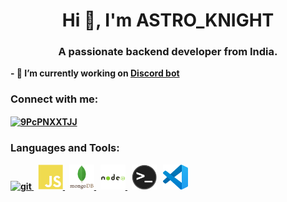 <h1 align="center">Hi 👋, I'm ASTRO_KNIGHT</h1>
<h3 align="center">A passionate backend developer from India.</h3>

<strong> - 🔭 I’m currently working on [Discord bot](https://github.com/Darknight7125/ASTRO)<strong>

<h3 align="left">Connect with me:</h3>
<p align="left">
<a href="https://discord.gg/9PcPNXXTJJ" target="blank"><img align="center" src="https://raw.githubusercontent.com/rahuldkjain/github-profile-readme-generator/master/src/images/icons/Social/discord.svg" alt="9PcPNXXTJJ" height="30" width="40" /></a>
</p>

<h3 align="left">Languages and Tools:</h3>
<p align="left"> <a href="https://git-scm.com/" target="_blank"> <img src="https://www.vectorlogo.zone/logos/git-scm/git-scm-icon.svg" alt="git" width="40" height="40"/> </a> &nbsp; <a href="https://developer.mozilla.org/en-US/docs/Web/JavaScript" target="_blank"> <img src="https://raw.githubusercontent.com/devicons/devicon/master/icons/javascript/javascript-plain.svg" alt="javascript" width="40" height="40"/> </a> &nbsp; <a href="https://www.mongodb.com/" target="_blank"> <img src="https://raw.githubusercontent.com/devicons/devicon/master/icons/mongodb/mongodb-original-wordmark.svg" alt="mongodb" width="40" height="40"/> </a> &nbsp; <a href="https://nodejs.org" target="_blank"> <img src="https://raw.githubusercontent.com/devicons/devicon/master/icons/nodejs/nodejs-original-wordmark.svg" alt="nodejs" width="40" height="40"/> </a> &nbsp; <img src="https://raw.githubusercontent.com/github/explore/d92924b1d925bb134e308bd29c9de6c302ed3beb/topics/terminal/terminal.png" alt="terminal" width="40" height="40"> &nbsp; <a href="https://code.visualstudio.com" target="_blank"> <img src="https://raw.githubusercontent.com/github/explore/d92924b1d925bb134e308bd29c9de6c302ed3beb/topics/visual-studio-code/visual-studio-code.png" alt="vscode" width="40" height="40"> </a> </p>
